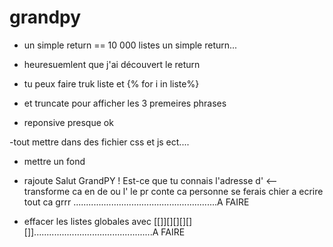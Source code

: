 # grandpy

- un simple return == 10 000 listes un simple return...

- heuresuemlent que j'ai découvert le return 

- tu peux faire truk liste et {% for i in liste%}

- et truncate pour afficher les 3 premeires phrases

- reponsive presque ok

-tout mettre dans  des fichier css et js ect....

- mettre un fond


- rajoute Salut GrandPY ! Est-ce que tu connais l'adresse d' <-- transforme ca en de ou l' le pr conte ca personne se ferais chier a ecrire tout ca grrr .........................................................A FAIRE

- effacer les listes globales avec [[]][][][][][]]...............................................A FAIRE


